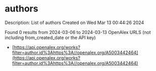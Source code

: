 # authors
Description: List of authors
Created on Wed Mar 13 00:44:26 2024

Found 0 results from 2024-03-06 to 2024-03-13
OpenAlex URLS (not including from_created_date or the API key)
- [https://api.openalex.org/works?filter=author.id%3Ahttps%3A//openalex.org/A5003442464](https://api.openalex.org/works?filter=author.id%3Ahttps%3A//openalex.org/A5003442464)

